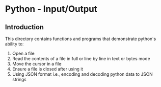 # Python - Input/Output

## Introduction

This directory contains functions and programs that demonstrate python's
ability to:

1. Open a file
2. Read the contents of a file in full or line by line in text or bytes mode
3. Move the cursor in a file
4. Ensure a file is closed after using it
5. Using JSON format i.e., encoding and decoding python data to JSON strings